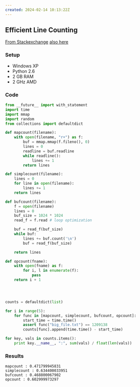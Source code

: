 ```yaml
---
created: 2024-02-14 10:13:22Z
---
```


## Efficient Line Counting
[From Stackexchange](https://stackoverflow.com/questions/845058/how-to-get-the-line-count-of-a-large-file-cheaply-in-python)
[also here](https://stackoverflow.com/questions/845058/how-to-get-the-line-count-of-a-large-file-cheaply-in-python/76197308#76197308)
### Setup
- Windows XP
- Python 2.6
- 2 GB RAM
- 2 GHz AMD
### Code
```python
from __future__ import with_statement
import time
import mmap
import random
from collections import defaultdict

def mapcount(filename):
    with open(filename, "r+") as f:
        buf = mmap.mmap(f.fileno(), 0)
        lines = 0
        readline = buf.readline
        while readline():
            lines += 1
        return lines

def simplecount(filename):
    lines = 0
    for line in open(filename):
        lines += 1
    return lines

def bufcount(filename):
    f = open(filename)
    lines = 0
    buf_size = 1024 * 1024
    read_f = f.read # loop optimization

    buf = read_f(buf_size)
    while buf:
        lines += buf.count('\n')
        buf = read_f(buf_size)

    return lines

def opcount(fname):
    with open(fname) as f:
        for i, l in enumerate(f):
            pass
    return i + 1




counts = defaultdict(list)

for i in range(5):
    for func in [mapcount, simplecount, bufcount, opcount]:
        start_time = time.time()
        assert func("big_file.txt") == 1209138
        counts[func].append(time.time() - start_time)

for key, vals in counts.items():
    print key.__name__, ":", sum(vals) / float(len(vals))
```
### Results
	mapcount : 0.471799945831
	simplecount : 0.634400033951
	bufcount : 0.468800067902
	opcount : 0.602999973297